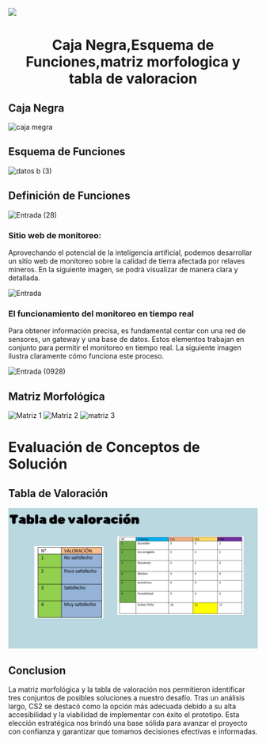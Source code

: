 <p align="left">
  <img src="https://semanadelcannabis.cayetano.edu.pe/assets/img/logo-upch.png" width="200">
  <h1 align="center">Caja Negra,Esquema de Funciones,matriz morfologica y tabla de valoracion </h1>
</p>

## Caja Negra


![caja megra](https://github.com/lucero-zamora/Grupo3-FdD/assets/165921490/52344b26-cf1d-46c7-bbb1-1e6249b797b1)



## Esquema de Funciones

![datos b (3)](https://github.com/lucero-zamora/Grupo3-FdD/assets/165912612/4edd49a3-9214-4436-b125-eb64e2b4a2c1)



## Definición de Funciones

![Entrada (28)](https://github.com/lucero-zamora/Grupo3-FdD/assets/166184502/cc042da8-1b46-4dfa-b3f9-2cf05872b336)

### Sitio web de monitoreo:

Aprovechando el potencial de la inteligencia artificial, podemos desarrollar un sitio web de monitoreo sobre la calidad de tierra afectada por relaves mineros. En la siguiente imagen, se podrá visualizar de manera clara y detallada.

![Entrada](https://github.com/lucero-zamora/Grupo3-FdD/assets/166184502/8ced12b4-392f-4f17-bd2e-6eb362ea5327)

### El funcionamiento del monitoreo en tiempo real 

Para obtener información precisa, es fundamental contar con una red de sensores, un gateway y una base de datos. Estos elementos trabajan en conjunto para permitir el monitoreo en tiempo real. La siguiente imagen ilustra claramente cómo funciona este proceso.

![Entrada (0928)](https://github.com/lucero-zamora/Grupo3-FdD/assets/166184502/ce81c5f9-3821-4537-98cc-34930f324203)


## Matriz Morfológica 




![Matriz 1](https://github.com/lucero-zamora/Grupo3-FdD/assets/165912612/8a52f766-61ce-46d5-88c5-8e6d59b0399e)
![Matriz 2](https://github.com/lucero-zamora/Grupo3-FdD/assets/165912612/f97b0427-811a-4dbb-bb2c-6f158ef57de9)
![matriz 3](https://github.com/lucero-zamora/Grupo3-FdD/assets/165912612/ce799db4-0b97-4e8e-955f-5a4852a5ea0f)




# Evaluación de Conceptos de Solución

## Tabla de Valoración
![](https://github.com/lucero-zamora/Grupo3-FdD/blob/main/FdD/IMAGENES/datos%20b%20(1).png)
## Conclusion
La matriz morfológica y la tabla de valoración nos permitieron identificar tres conjuntos de posibles soluciones a nuestro desafío. Tras un análisis largo, CS2 se destacó como la opción más adecuada debido a su alta accesibilidad y la viabilidad de implementar con éxito el prototipo. Esta elección estratégica nos brindó una base sólida para avanzar el proyecto con confianza y garantizar que tomamos decisiones efectivas e informadas.

